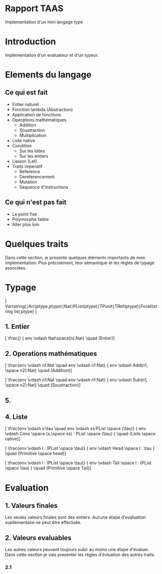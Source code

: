 # Rapport TAAS

Implementation d'un mini langage typé

# Introduction

Implementation d'un evaluateur et d'un typeur.

# Elements du langage

## Ce qui est fait

- Entier naturel
- Fonction lambda (Abstraction)
- Application de fonctions
- Operations mathématiques
  - Addition
  - Soustraction
  - Multiplication
- Liste native
- Condition
  - Sur les listes
  - Sur les entiers
- Liaison (Let)
- Traits imperatif
  - Reference
  - Dereferencement
  - Mutation
  - Sequence d'instructions

## Ce qui n'est pas fait

- Le point fixe
- Polymorphe faible
- Aller plus loin

# Quelques traits

Dans cette section, je presente quelques éléments importants de mon implementation. Plus précisement, leur sémantique et les règles de typage associées.

# Typage

\[
Var(string)∣Arr(ptype,ptype)∣Nat∣PList(ptype)∣TPunit∣TRef(ptype)∣Forall(string list,ptype)
\]

## 1. Entier

\[
\frac{}
{ env \vdash Nat\space(n):Nat}
\quad (Entier)\]

## 2. Operations mathématiques

\[
\frac{env \vdash n1:Nat \quad env \vdash n1:Nat}
{ env \vdash Add(n1, \space n2):Nat}
\quad (Addition)\]

\[
\frac{env \vdash n1:Nat \quad env \vdash n1:Nat}
{ env \vdash Sub(n1, \space n2):Nat}
\quad (Soustraction)\]

## 5. 
## 4. Liste

\[
\frac{env \vdash x:\tau \quad env \vdash xs:PList \space (\tau)}
{ env \vdash Cons \space (x,\space xs) : PList \space (\tau) }
\quad (Liste \space native)\]

\[
\frac{env \vdash l : (PList \space \tau)}
{ env \vdash Head \space l : \tau }
\quad (Primitive \space head)\]

\[
\frac{env \vdash l : (PList \space \tau)}
{ env \vdash Tail \space l : (PList \space \tau) }
\quad (Primitive \space Tail)\]

# Evaluation

## 1. Valeurs finales

Les seules valeurs finales sont des entiers. Aucune étape d'evaluation supllémentaire ne peut être effectuée.

## 2. Valeurs evaluables

Les autres valeurs peuvent toujours subir au moins une étape d'évaluer. Dans cette section je vais presenter les règles d'évluation des autres traits.

### 2.1
